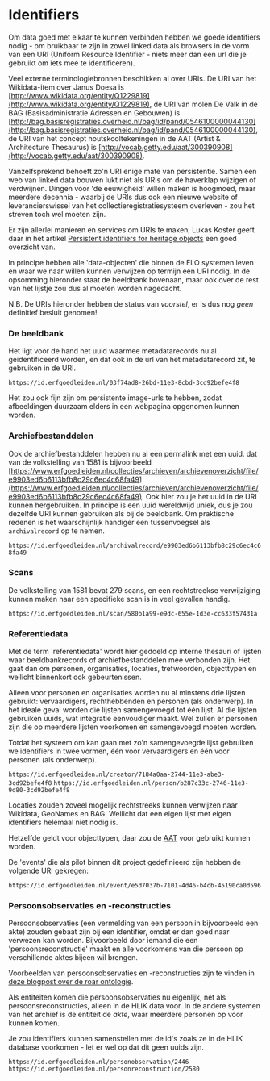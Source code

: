 # Identifiers

Om data goed met elkaar te kunnen verbinden hebben we goede identifiers nodig - om bruikbaar te zijn in zowel linked data als browsers in de vorm van een URI (Uniform Resource Identifier - niets meer dan een url die je gebruikt om iets mee te identificeren).

Veel externe terminologiebronnen beschikken al over URIs. De URI van het Wikidata-item over Janus Doesa is [http://www.wikidata.org/entity/Q1229819](http://www.wikidata.org/entity/Q1229819), de URI van molen De Valk in de BAG (Basisadministratie Adressen en Gebouwen) is [http://bag.basisregistraties.overheid.nl/bag/id/pand/0546100000044130](http://bag.basisregistraties.overheid.nl/bag/id/pand/0546100000044130), de URI van het concept houtskooltekeningen in de AAT (Artist & Architecture Thesaurus) is [http://vocab.getty.edu/aat/300390908](http://vocab.getty.edu/aat/300390908).

Vanzelfsprekend behoeft zo'n URI enige mate van persistentie. Samen een web van linked data bouwen lukt niet als URIs om de haverklap wijzigen of verdwijnen. Dingen voor 'de eeuwigheid' willen maken is hoogmoed, maar meerdere decennia - waarbij de URIs dus ook een nieuwe website of leverancierswissel van het collectieregistratiesysteem overleven - zou het streven toch wel moeten zijn.

Er zijn allerlei manieren en services om URIs te maken, Lukas Koster geeft daar in het artikel [Persistent identifiers for heritage objects](https://journal.code4lib.org/articles/14978) een goed overzicht van.

In principe hebben alle 'data-objecten' die binnen de ELO systemen leven en waar we naar willen kunnen verwijzen op termijn een URI nodig. In de opsomming hieronder staat de beeldbank bovenaan, maar ook over de rest van het lijstje zou dus al moeten worden nagedacht.

N.B. De URIs hieronder hebben de status van *voorstel*, er is dus nog *geen* definitief besluit genomen!

### De beeldbank

Het ligt voor de hand het uuid waarmee metadatarecords nu al geidentificeerd worden, en dat ook in de url van het metadatarecord zit, te gebruiken in de URI.

`https://id.erfgoedleiden.nl/03f74ad8-26bd-11e3-8cbd-3cd92befe4f8`

Het zou ook fijn zijn om persistente image-urls te hebben, zodat afbeeldingen duurzaam elders in een webpagina opgenomen kunnen worden.


### Archiefbestanddelen

Ook de archiefbestanddelen hebben nu al een permalink met een uuid. dat van de volkstelling van 1581 is bijvoorbeeld [https://www.erfgoedleiden.nl/collecties/archieven/archievenoverzicht/file/e9903ed6b6113bfb8c29c6ec4c68fa49](https://www.erfgoedleiden.nl/collecties/archieven/archievenoverzicht/file/e9903ed6b6113bfb8c29c6ec4c68fa49). Ook hier zou je het uuid in de URI kunnen hergebruiken. In principe is een uuid wereldwijd uniek, dus je zou dezelfde URI kunnen gebruiken als bij de beeldbank. Om praktische redenen is het waarschijnlijk handiger een tussenvoegsel als `archivalrecord` op te nemen.

`https://id.erfgoedleiden.nl/archivalrecord/e9903ed6b6113bfb8c29c6ec4c68fa49`


### Scans

De volkstelling van 1581 bevat 279 scans, en een rechtstreekse verwijziging kunnen maken naar een specifieke scan is in veel gevallen handig.

`https://id.erfgoedleiden.nl/scan/580b1a99-e9dc-655e-1d3e-cc633f57431a`


### Referentiedata

Met de term 'referentiedata' wordt hier gedoeld op interne thesauri of lijsten waar beeldbankrecords of archiefbestanddelen mee verbonden zijn. Het gaat dan om personen, organisaties, locaties, trefwoorden, objecttypen en wellicht binnenkort ook gebeurtenissen. 

Alleen voor personen en organisaties worden nu al minstens drie lijsten gebruikt: vervaardigers, rechthebbenden en personen (als onderwerp). In het ideale geval worden die lijsten samengevoegd tot één lijst. Al die lijsten gebruiken uuids, wat integratie eenvoudiger maakt. Wel zullen er personen zijn die op meerdere lijsten voorkomen en samengevoegd moeten worden.

Totdat het systeem om kan gaan met zo'n samengevoegde lijst gebruiken we identifiers in twee vormen, één voor vervaardigers en één voor personen (als onderwerp).

`https://id.erfgoedleiden.nl/creator/7184a0aa-2744-11e3-abe3-3cd92befe4f8`
`https://id.erfgoedleiden.nl/person/b287c33c-2746-11e3-9d80-3cd92befe4f8`

Locaties zouden zoveel mogelijk rechtstreeks kunnen verwijzen naar Wikidata, GeoNames en BAG. Wellicht dat een eigen lijst met eigen identifiers helemaal niet nodig is.

Hetzelfde geldt voor objecttypen, daar zou de [AAT](http://vocab.getty.edu/aat) voor gebruikt kunnen worden.

De 'events' die als pilot binnen dit project gedefinieerd zijn hebben de volgende URI gekregen:

`https://id.erfgoedleiden.nl/event/e5d7037b-7101-4d46-b4cb-45190ca0d596`

### Persoonsobservaties en -reconstructies

Persoonsobservaties (een vermelding van een persoon in bijvoorbeeld een akte) zouden gebaat zijn bij een identifier, omdat er dan goed naar verwezen kan worden. Bijvoorbeeld door iemand die een 'persoonsreconstructie' maakt en alle voorkomens van die persoon op verschillende aktes bijeen wil brengen.

Voorbeelden van persoonsobservaties en -reconstructies zijn te vinden in [deze blogpost over de roar ontologie](http://islandsofmeaning.nl/roar/).

Als entiteiten komen die persoonsobservaties nu eigenlijk, net als persoonsreconstructies, alleen in de HLIK data voor. In de andere systemen van het archief is de entiteit de *akte*, waar meerdere personen op voor kunnen komen.

Je zou identifiers kunnen samenstellen met de id's zoals ze in de HLIK database voorkomen - let er wel op dat dit geen uuids zijn.

`https://id.erfgoedleiden.nl/personobservation/2446`
`https://id.erfgoedleiden.nl/personreconstruction/2580`





